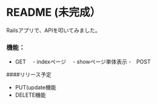 # README (未完成）

Railsアプリで、APIを叩いてみました。

### 機能：

- GET
　- indexページ
　- showページ単体表示
-　POST

####リリース予定
- PUT(update機能
- DELETE機能
